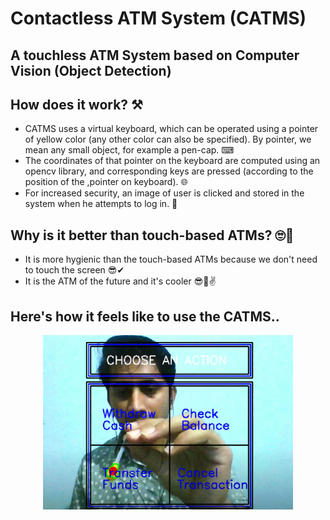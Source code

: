 # Contactless ATM System (CATMS)
## A touchless ATM System based on Computer Vision (Object Detection)

## How does it work? ⚒

* CATMS uses a virtual keyboard, which can be operated using a pointer of yellow color (any other color can also be specified).
By pointer, we mean any small object, for example a pen-cap. ⌨
* The coordinates of that pointer on the keyboard are computed using an opencv library, and corresponding keys are pressed (according to the position of the ,pointer on keyboard). 🌐
* For increased security, an image of user is clicked and stored in the system when he attempts to log in. 📸


## Why is it better than touch-based ATMs? 🙄🤔
 
* It is more hygienic than the touch-based ATMs because we don't need to touch the screen 😎✔
* It is the ATM of the future and it's cooler 😎🎉✌

## Here's how it feels like to use the CATMS..

<p align="center">
  <img src="https://github.com/shubhamt7/ContactlessATMSystem/blob/master/catm_demo.PNG" width="400" title="hover text">
</p>


